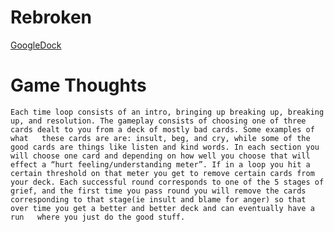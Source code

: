 # Rebroken

[GoogleDock](https://drive.google.com/drive/folders/1fXBTUrqcc_DWLntWfB7UMQEY3y8QZXRs)

# Game Thoughts
    Each time loop consists of an intro, bringing up breaking up, breaking up, and resolution. The gameplay consists of choosing one of three cards dealt to you from a deck of mostly bad cards. Some examples of what   these cards are are: insult, beg, and cry, while some of the good cards are things like listen and kind words. In each section you will choose one card and depending on how well you choose that will   effect a “hurt feeling/understanding meter”. If in a loop you hit a certain threshold on that meter you get to remove certain cards from your deck. Each successful round corresponds to one of the 5 stages of   grief, and the first time you pass round you will remove the cards corresponding to that stage(ie insult and blame for anger) so that over time you get a better and better deck and can eventually have a run   where you just do the good stuff. 